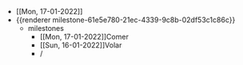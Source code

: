 - [[Mon, 17-01-2022]]
- {{renderer milestone-61e5e780-21ec-4339-9c8b-02df53c1c86c}}
	- milestones
		- [[Mon, 17-01-2022]]Comer
		- [[Sun, 16-01-2022]]Volar
		- /